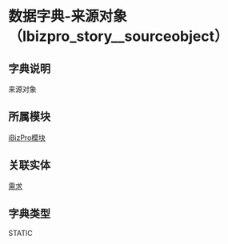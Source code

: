 # 数据字典-来源对象（Ibizpro_story__sourceobject）
## 字典说明
来源对象

## 所属模块
[iBizPro模块](../module/ibizpro)

## 关联实体
[需求](../module/ibizpro/IBZProStory)

## 字典类型
STATIC



